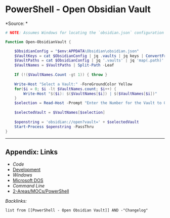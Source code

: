 # PowerShell - Open Obsidian Vault

\*Source: *

````powershell
# NOTE: Assumes Windows for locating the `obsidian.json` configuration file

Function Open-ObsidianVault {

    $ObsidianConfig = "$env:APPDATA\Obsidian\obsidian.json"    
    $VaultKeys = cat $ObsidianConfig | jq .vaults | jq keys | ConvertFrom-Json    
    $VaultPaths = cat $ObsidianConfig | jq '.vaults' | jq 'map(.path)' | ConvertFrom-Json    
    $VaultNames = $VaultPaths | Split-Path -Leaf
    
    If (!($VaultNames.Count -gt 1)) { throw }
    
    Write-Host "Select a Vault:" -ForeGroundColor Yellow
    for($i = 0; $i -lt $VaultNames.count; $i++) {
        Write-Host "$($i): $($VaultNames[$i]) | $($VaultNames[$i])"
    }
    $selection = Read-Host -Prompt "Enter the Number for the Vault to Open:"
    
    $selectedVault = $VaultNames[$selection]
    
    $openstring = 'obsidian://open?vault=' + $selectedVault
    Start-Process $openstring -PassThru
} 
````

---

## Appendix: Links

* *Code*
* [Development](../../MOCs/Development.md)
* *Windows*
* [Microsoft DOS](../../../3-Resources/Tools/Developer%20Tools/Shell/Microsoft%20DOS.md)
* *Command Line*
* [2-Areas/MOCs/PowerShell](../../MOCs/PowerShell.md)

*Backlinks:*

````dataview
list from [[PowerShell - Open Obsidian Vault]] AND -"Changelog"
````

